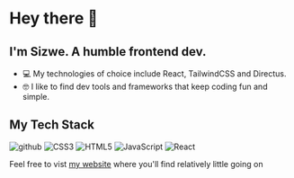 # Hey there 🧙
## I'm Sizwe. A humble frontend dev.

- 💻 My technologies of choice include React, TailwindCSS and Directus.
- 🤓 I like to find dev tools and frameworks that keep coding fun and simple.

## My Tech Stack
![github](https://img.shields.io/badge/GitHub-000000?style=for-the-badge&logo=GitHub&logoColor=white)
![CSS3](https://img.shields.io/badge/CSS3-1572B6?style=for-the-badge&logo=CSS3&logoColor=white)
![HTML5](https://img.shields.io/badge/HTML5-E34F26?style=for-the-badge&logo=HTML5&logoColor=white)
![JavaScript](https://img.shields.io/badge/JavaScript-F7DF1E?style=for-the-badge&logo=JavaScript&logoColor=white)
![React](https://img.shields.io/badge/React-61DAFB?style=for-the-badge&logo=React&logoColor=white)

Feel free to vist [my website](https://sizwe.vercel.app) where you'll find relatively little going on
